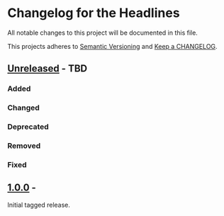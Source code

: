 # Changelog for the Headlines
All notable changes to this project will be documented in this file.

This projects adheres to [Semantic Versioning](https://semver.org/) and [Keep a CHANGELOG](https://keepachangelog.com/).

## [Unreleased] - TBD

### Added

### Changed

### Deprecated

### Removed

### Fixed

## [1.0.0] - <setup-date>

Initial tagged release.

[Unreleased]: https://github.com/infinum/eightshift-boilerplate/compare/master...HEAD


[1.0.0]: https://github.com/infinum/eightshift-boilerplate/compare/INIT_COMMIT...1.0.0`